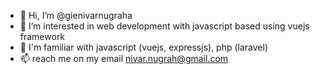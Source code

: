 - 👋 Hi, I’m @gienivarnugraha
- 👀 I’m interested in web development with javascript based using vuejs framework
- 🌱 I'm familiar with javascript (vuejs, expressjs), php (laravel)
- 📫 reach me on my email nivar.nugrah@gmail.com

<!---
gienivarnugraha/gienivarnugraha is a ✨ special ✨ repository because its `README.md` (this file) appears on your GitHub profile.
You can click the Preview link to take a look at your changes.
--->
